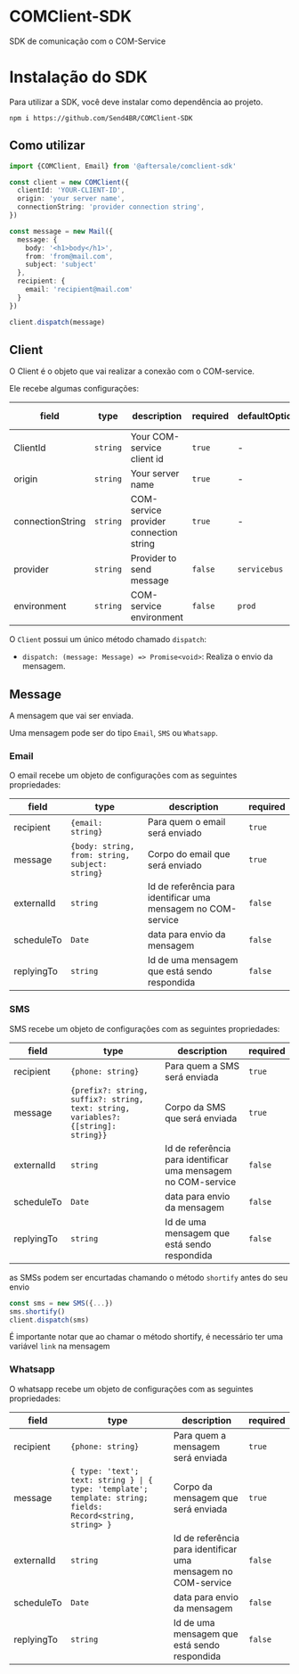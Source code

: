 # COMClient-SDK

SDK de comunicação com o COM-Service

# Instalação do SDK

Para utilizar a SDK, você deve instalar como dependência ao projeto.

``` shell
npm i https://github.com/Send4BR/COMClient-SDK
```

## Como utilizar


```ts
import {COMClient, Email} from '@aftersale/comclient-sdk'

const client = new COMClient({
  clientId: 'YOUR-CLIENT-ID',
  origin: 'your server name',
  connectionString: 'provider connection string',
})

const message = new Mail({
  message: {
    body: '<h1>body</h1>',
    from: 'from@mail.com',
    subject: 'subject'
  },
  recipient: {
    email: 'recipient@mail.com'
  }
})

client.dispatch(message)
```

## Client

O Client é o objeto que vai realizar a conexão com o COM-service.

Ele recebe algumas configurações:

|field|type|description|required|defaultOption|available options |
|-----|----|-----------|--------|-------------|----|
|ClientId|`string`|Your COM-service client id | `true` | - | - |
| origin | `string` | Your server name | `true` | - | - |
| connectionString | `string` | COM-service provider connection string | `true` | - | - |
| provider | `string` | Provider to send message | `false` | `servicebus` | `servicebus` \| `faker` |
| environment | `string` | COM-service environment | `false` | `prod` | `prod` \| `stg` \| `spr` |

O `Client` possui um único método chamado `dispatch`:

- `dispatch: (message: Message) => Promise<void>`: Realiza o envio da mensagem.


## Message

A mensagem que vai ser enviada.

Uma mensagem pode ser do tipo `Email`, `SMS` ou `Whatsapp`.

### Email

O email recebe um objeto de configurações com as seguintes propriedades:

| field | type | description | required |
|-------|------|-------------|----------|
|recipient| `{email: string}` | Para quem o email será enviado | `true` |
|message| `{body: string, from: string, subject: string}` | Corpo do email que será enviado | `true` |
| externalId | `string` | Id de referência para identificar uma mensagem no COM-service | `false` |
| scheduleTo | `Date` | data para envio da mensagem | `false` |
| replyingTo | `string` | Id de uma mensagem que está sendo respondida | `false` |

### SMS

SMS recebe um objeto de configurações com as seguintes propriedades:

| field | type | description | required |
|-------|------|-------------|----------|
|recipient| `{phone: string}` | Para quem a SMS será enviada | `true` |
|message| `{prefix?: string, suffix?: string, text: string, variables?: {[string]: string}}` | Corpo da SMS que será enviada | `true` |
| externalId | `string` | Id de referência para identificar uma mensagem no COM-service | `false` |
| scheduleTo | `Date` | data para envio da mensagem | `false` |
| replyingTo | `string` | Id de uma mensagem que está sendo respondida | `false` |

as SMSs podem ser encurtadas chamando o método `shortify` antes do seu envio

```ts
const sms = new SMS({...})
sms.shortify()
client.dispatch(sms)
```

É importante notar que ao chamar o método shortify, é necessário ter uma variável `link` na mensagem

### Whatsapp

O whatsapp recebe um objeto de configurações com as seguintes propriedades:

| field | type | description | required |
|-------|------|-------------|----------|
|recipient| `{phone: string}` | Para quem a mensagem será enviada | `true` |
|message| `{ type: 'text'; text: string } \| { type: 'template'; template: string; fields: Record<string, string> }` | Corpo da mensagem que será enviada | `true` |
| externalId | `string` | Id de referência para identificar uma mensagem no COM-service | `false` |
| scheduleTo | `Date` | data para envio da mensagem | `false` |
| replyingTo | `string` | Id de uma mensagem que está sendo respondida | `false` |

